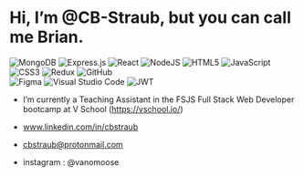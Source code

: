 # Hi, I’m @CB-Straub,  but you can call me Brian. 
<!-- <img align="left" src="https://github-readme-stats.vercel.app/api?username=cb-straub&show_icons=true&theme=transparent" />
<img align="left" width="45%" src="https://github-readme-stats.vercel.app/api/top-langs/?username=cb-straub&layout=compact"/>
 -->
![MongoDB](https://img.shields.io/badge/MongoDB-%234ea94b.svg?style=for-the-badge&logo=mongodb&logoColor=white)
    ![Express.js](https://img.shields.io/badge/express.js-%23404d59.svg?style=for-the-badge&logo=express&logoColor=%2361DAFB)
    ![React](https://img.shields.io/badge/react-%2320232a.svg?style=for-the-badge&logo=react&logoColor=%2361DAFB)
     ![NodeJS](https://img.shields.io/badge/node.js-6DA55F?style=for-the-badge&logo=node.js&logoColor=white)
     ![HTML5](https://img.shields.io/badge/html5-%23E34F26.svg?style=for-the-badge&logo=html5&logoColor=white)
     ![JavaScript](https://img.shields.io/badge/javascript-%23323330.svg?style=for-the-badge&logo=javascript&logoColor=%23F7DF1E)
     ![CSS3](https://img.shields.io/badge/css3-%231572B6.svg?style=for-the-badge&logo=css3&logoColor=white)
     ![Redux](https://img.shields.io/badge/redux-%23593d88.svg?style=for-the-badge&logo=redux&logoColor=white)
     ![GitHub](https://img.shields.io/badge/github-%23121011.svg?style=for-the-badge&logo=github&logoColor=white)     
    ![Figma](https://img.shields.io/badge/figma-%23F24E1E.svg?style=for-the-badge&logo=figma&logoColor=white)
    ![Visual Studio Code](https://img.shields.io/badge/Visual%20Studio%20Code-0078d7.svg?style=for-the-badge&logo=visual-studio-code&logoColor=white)
    ![JWT](https://img.shields.io/badge/JWT-black?style=for-the-badge&logo=JSON%20web%20tokens)

-  I’m currently a Teaching Assistant in the FSJS Full Stack Web Developer bootcamp at V School (https://vschool.io/)
    
-    www.linkedin.com/in/cbstraub
-    cbstraub@protonmail.com      
-    instagram : @vanomoose  

<!---
CB-Straub/CB-Straub is a ✨ special ✨ repository because its `README.md` (this file) appears on your GitHub profile.
You can click the Preview link to take a look at your changes.
--->

